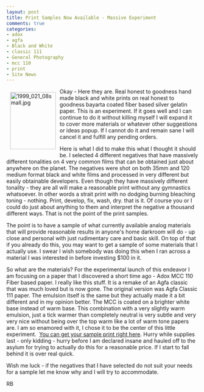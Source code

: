 ```yaml
---
layout: post
title: Print Samples Now Available - Massive Experiment
comments: true
categories:
- adox
- agfa
- Black and White
- classic 111
- General Photography
- mcc 110
- print
- Site News
---
```

<a rel="lightbox" href="/wp-content/uploads/2010/01/1999_021_08small.jpg"><img title="1999_021_08small.jpg" src="/wp-content/uploads/2010/01/.thumbs/.1999_021_08small.jpg" border="0" alt="1999_021_08small.jpg" hspace="10" vspace="10" width="120" height="150" align="left" /></a>Okay - Here they are. Real honest to goodness hand made black and white prints on real honest to goodness bayarta coated fiber based silver gelatin paper. This is an experiment. If it goes well and I can continue to do it without killing myself I will expand it to cover more materials or whatever other suggestions or ideas popup. If I cannot do it and remain sane I will cancel it and fulfill any pending orders.

Here is what I did to make this what I thought it should be. I selected 4 different negatives that have massively different tonalities on 4 very common films that can be obtained just about anywhere on the planet. The negatives were shot on both 35mm and 120 medium format black and white films and processed in very different but easily obtainable developers. Even though they have massively different tonality - they are all will make a reasonable print without any gymnastics whatsoever. In other words a strait print with no dodging burning bleaching toning - nothing. Print, develop, fix, wash, dry. that is it. Of course you or I could do just about anything to them and interpret the negative a thousand different ways. That is not the point of the print samples.

The point is to have a sample of what currently available analog materials that will provide reasonable results in anyone's home darkroom will do - up close and personal with just rudimentary care and basic skill. On top of that if you already do this, you may want to get a sample of some materials that I actually use. I swear I wish somebody was doing this when I ran across a material I was interested in before investing $100 in it.

So what are the materials? For the experimental launch of this endeavor I am focusing on a paper that I discovered a short time ago - Adox MCC 110 Fiber based paper. I really like this stuff. It is a remake of an Agfa classic that was much loved but is now gone. The original version was Agfa Classic 111 paper. The emulsion itself is the same but they actually made it a bit different and in my opinion better. The MCC is coated on a brighter white base instead of warm base. This combination with a very slightly warm emulsion, just a tick warmer than completely neutral is very subtle and very very nice without being over the top warm like a lot of warm tone papers are. I am so enamored with it, I chose it to be the center of this little experiment.  <a href="http://photo.rwboyer.com/black-and-white-sample-prints/">You can get your sample print right here</a>. Hurry while supplies last - only kidding - hurry before I am declared insane and hauled off to the asylum for trying to actually do this for a reasonable price. If I start to fall behind it is over real quick.

Wish me luck - if the negatives that I have selected do not suit your needs for a sample let me know why and I will try to accommodate.

RB